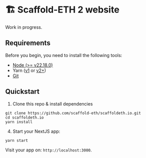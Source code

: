 # 🏗 Scaffold-ETH 2 website

Work in progress.

## Requirements

Before you begin, you need to install the following tools:

- [Node (>= v22.18.0)](https://nodejs.org/en/download/)
- Yarn ([v1](https://classic.yarnpkg.com/en/docs/install/) or [v2+](https://yarnpkg.com/getting-started/install))
- [Git](https://git-scm.com/downloads)

## Quickstart

1. Clone this repo & install dependencies

```
git clone https://github.com/scaffold-eth/scaffoldeth.io.git
cd scaffoldeth.io
yarn install
```

4. Start your NextJS app:

```
yarn start
```

Visit your app on: `http://localhost:3000`.
